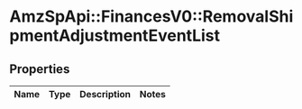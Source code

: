 # AmzSpApi::FinancesV0::RemovalShipmentAdjustmentEventList

## Properties
Name | Type | Description | Notes
------------ | ------------- | ------------- | -------------

